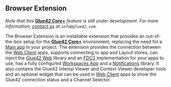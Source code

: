 ## Browser Extension

*Note that this [**Glue42 Core+**](https://glue42.com/core-plus/) feature is still under development. For more information, [contact us](https://glue42.com/contacts/) at `info@glue42.com`.*

The Browser Extension is an installable extension that provides an out-of-the-box setup for the [**Glue42 Core+**](https://glue42.com/core-plus/) environment, replacing the need for a [Main app](../../developers/core-concepts/web-platform/overview/index.html) in your project. The extension provides the connection between the [Web Client](../../developers/core-concepts/web-client/overview/index.html) apps, supports connecting to app and Layout stores, can inject the [Glue42 Web](../../reference/core/latest/glue42%20web/index.html) library and an [FDC3](https://fdc3.finos.org/) implementation for your apps to use, has a fully configured [Workspaces App](../windows/workspaces/workspaces-app/index.html) and a [Notifications](../notifications/setup/index.html) library. It also contains the Glue42 Interop Viewer and Context Viewer developer tools and an optional widget that can be used in [Web Client](../../developers/core-concepts/web-client/overview/index.html) apps to show the Glue42 connection status and a Channel Selector.